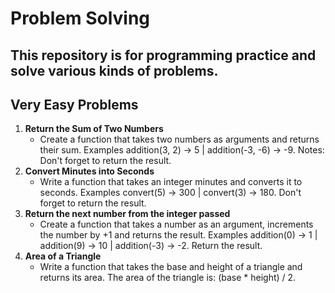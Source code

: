 # Problem Solving
 This repository is for programming practice and solve various kinds of problems.
 ---

## Very Easy Problems

1. **Return the Sum of Two Numbers**
    - Create a function that takes two numbers as arguments and returns their sum. Examples addition(3, 2) -> 5 | addition(-3, -6) -> -9. Notes: Don't forget to return the result.
2. **Convert Minutes into Seconds**
    - Write a function that takes an integer minutes and converts it to seconds. Examples convert(5) -> 300 | convert(3) -> 180. Don't forget to return the result.
3. **Return the next number from the integer passed**
    - Create a function that takes a number as an argument, increments the number by +1 and returns the result. Examples addition(0) -> 1 | addition(9) -> 10 | addition(-3) -> -2. Return the result.
4. **Area of a Triangle**
    - Write a function that takes the base and height of a triangle and returns its area. The area of the triangle is: (base * height) / 2.
